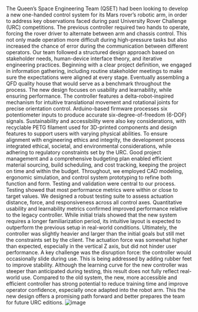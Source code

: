 The Queen’s Space Engineering Team (QSET) had been looking to develop a new one-handed control system for its Mars rover’s robotic arm, in order to address key observations faced during past University Rover Challenge (URC) competitions. The previous controller required two hands to operate, forcing the rover driver to alternate between arm and chassis control. This not only made operation more difficult during high-pressure tasks but also increased the chance of error during the communication between different operators.
Our team followed a structured design approach based on stakeholder needs, human-device interface theory, and iterative engineering practices. Beginning with a clear project definition, we engaged in information gathering, including routine stakeholder meetings to make sure the expectations were aligned at every stage. Eventually assembling a QFD quality house that would serve as a benchmark throughout the process. 
The new design focuses on usability and learnability, while ensuring performance. The controller features a delta-robot-inspired mechanism for intuitive translational movement and rotational joints for precise orientation control. Arduino-based firmware processes six potentiometer inputs to produce accurate six-degree-of-freedom (6-DOF) signals. Sustainability and accessibility were also key considerations, with recyclable PETG filament used for 3D-printed components and design features to support users with varying physical abilities. To ensure alignment with engineering ethics and integrity, the development process integrated ethical, societal, and environmental considerations, while adhering to regulatory constraints set by the URC. Good project management and a comprehensive budgeting plan enabled efficient material sourcing, build scheduling, and cost tracking, keeping the project on time and within the budget. Throughout, we employed CAD modeling, ergonomic simulation, and control system prototyping to refine both function and form.
Testing and validation were central to our process. Testing showed that most performance metrics were within or close to target values. We designed a robust testing suite to assess actuation distance, force, and responsiveness across all control axes. Quantitative usability and learnability metrics confirmed improved performance relative to the legacy controller. While initial trials showed that the new system requires a longer familiarization period, its intuitive layout is expected to outperform the previous setup in real-world conditions. 
Ultimately, the controller was slightly heavier and larger than the initial goals but still met the constraints set by the client. The actuation force was somewhat higher than expected, especially in the vertical Z axis, but did not hinder user performance. A key challenge was the disruption force: the controller would occasionally slide during use. This is being addressed by adding rubber feet to improve stability.
Although the learning curve for the new controller was steeper than anticipated during testing, this result does not fully reflect real-world use. Compared to the old system, the new, more accessible and efficient controller has strong potential to reduce training time and improve operator confidence, especially once adapted into the robot arm. This the new design offers a promising path forward and better prepares the team for future URC editions.
![image](https://github.com/user-attachments/assets/045ecbe4-098f-41bf-9043-59e3bb340c51)
